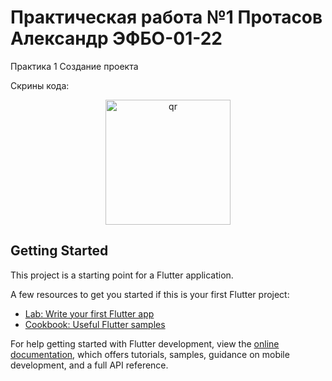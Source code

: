 # Практическая работа №1 Протасов Александр ЭФБО-01-22

Практика 1
Создание проекта

Скрины кода:
<p align="center">
 <img width="200px" src="img/img.png" alt="qr"/>
</p>

## Getting Started

This project is a starting point for a Flutter application.

A few resources to get you started if this is your first Flutter project:

- [Lab: Write your first Flutter app](https://docs.flutter.dev/get-started/codelab)
- [Cookbook: Useful Flutter samples](https://docs.flutter.dev/cookbook)

For help getting started with Flutter development, view the
[online documentation](https://docs.flutter.dev/), which offers tutorials,
samples, guidance on mobile development, and a full API reference.
